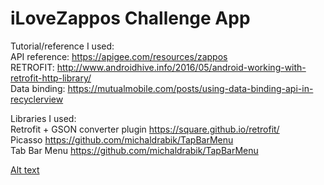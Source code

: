 # iLoveZappos Challenge App


Tutorial/reference I used:<br>
API reference: https://apigee.com/resources/zappos <br>
RETROFIT: http://www.androidhive.info/2016/05/android-working-with-retrofit-http-library/<br>
Data binding: https://mutualmobile.com/posts/using-data-binding-api-in-recyclerview<br>

Libraries I used:<br>
Retrofit + GSON converter plugin https://square.github.io/retrofit/<br>
Picasso https://github.com/michaldrabik/TapBarMenu<br>
Tab Bar Menu https://github.com/michaldrabik/TapBarMenu

[Alt text](https://github.com/tina6397/iLoveZappos/blob/master/screenshot/front.png "Launch page")


